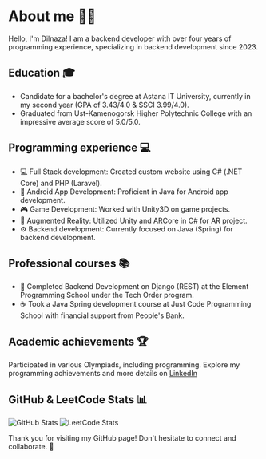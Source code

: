 # About me 👩‍💻

Hello, I'm Dilnaza! I am a backend developer with over four years of programming experience, specializing in backend development since 2023.

## Education 🎓

- Candidate for a bachelor's degree at Astana IT University, currently in my second year (GPA of 3.43/4.0 & SSCI 3.99/4.0).
- Graduated from Ust-Kamenogorsk Higher Polytechnic College with an impressive average score of 5.0/5.0.

## Programming experience 💻

- 💻 Full Stack development: Created custom website using C# (.NET Core) and PHP (Laravel).
- 📱 Android App Development: Proficient in Java for Android app development.
- 🎮 Game Development: Worked with Unity3D on game projects.
- 🌟 Augmented Reality: Utilized Unity and ARCore in C# for AR project.
- ⚙️ Backend development: Currently focused on Java (Spring) for backend development.

## Professional courses 📚

- 🐍 Completed Backend Development on Django (REST) ​​at the Element Programming School under the Tech Order program.
- ☕ Took a Java Spring development course at Just Code Programming School with financial support from People's Bank.

## Academic achievements 🏆

Participated in various Olympiads, including programming. Explore my programming achievements and more details on [LinkedIn](https://www.linkedin.com/in/dilnaza-baidakhanova/)

## GitHub & LeetCode Stats 📊

![GitHub Stats](https://github-readme-stats.vercel.app/api?username=dillnaza&show_icons=true)
![LeetCode Stats](https://leetcard.jacoblin.cool/dillnazza)

Thank you for visiting my GitHub page! Don't hesitate to connect and collaborate. 🚀
